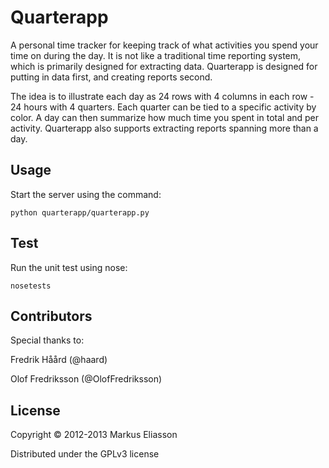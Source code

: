 # Quarterapp

A personal time tracker for keeping track of what activities you spend your time on during the day. It is not like
a traditional time reporting system, which is primarily designed for extracting data. Quarterapp is designed for
putting in data first, and creating reports second.

The idea is to illustrate each day as 24 rows with 4 columns in each row - 24 hours with 4 quarters. Each quarter
can be tied to a specific activity by color. A day can then summarize how much time you spent in total and per
activity. Quarterapp also supports extracting reports spanning more than a day.


## Usage

Start the server using the command: 

    python quarterapp/quarterapp.py


## Test

Run the unit test using nose:

    nosetests


## Contributors

Special thanks to:

Fredrik Håård (@haard)

Olof Fredriksson (@OlofFredriksson)


## License

Copyright © 2012-2013 Markus Eliasson

Distributed under the GPLv3 license
